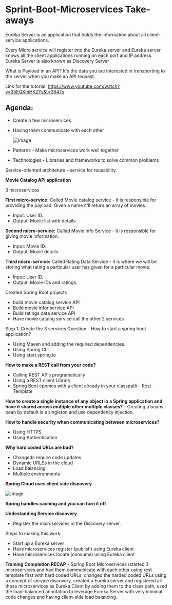# Sprint-Boot-Microservices Take-aways

Eureka Server is an application that holds the information about all client-service applications.

Every Micro service will register into the Eureka server and Eureka server knows all the client applications running on each port and IP address. Eureka Server is also known as Discovery Server

What is Payload in an API?
  It's the data you are interested in transporting to the server when you make an API request.

Link for the tutorial: https://www.youtube.com/watch?v=35EQXmHKZYs&t=3647s

## Agenda:
- Create a few microservices
- Having them communicate with each other
  
  ![image](https://user-images.githubusercontent.com/122644251/218755015-4366ca95-f971-4ddc-a311-783e8e65e9e1.png)
  
 - Patterns - Make microservices work well together
 - Technologies - Libraries and frameworks to solve common problems
  
  Service-oriented architeture - service for reusability.
  
  
**Movie Catalog API application**

3 microservices

**First micro-service:** Called Movie catalog service - it is responsible for providing the payload. Given a name it'll return an array of movies.
- Input: User ID.
- Output: Movie list with details.

**Second micro-service:** Called Movie Info Service - it is responsible for giving movie information.
- Input: Movie ID.
- Output: Movie details.

**Third micro-service:** Called Rating Data Service - it is where we will be storing what rating a particular user has given for a particular movie.
- Input: User ID.
- Output: Movie IDs and ratings.

Create3 Spring Boot projects
- build movie catalog service API
- Build movie infor service API
- Build ratings data service API
- Have movie catalog service call the other 2 services 

Step 1: Create the 3 services
Question - How to start a spring boot application?
 - Using Maven and adding the required dependencies.
 - Using Spring CLI.
 - Using start.spring.io

 **How to make a REST call from your code?**
   - Calling REST APIs programatically
   - Using a REST client Library
   - Spring Boot cpomes with a client already in your classpath - Rest Template

**How to create a single instance of any object in a Spring application and have it shared across multiple other multiple classes?**
    - Creating a beans - bean by default is a singleton and use dependency injection.
   
 **How to handle security when communicating between microservices?**
   - Using HTTPS
   - Using Authentication
   
 **Why hard coded URLs are bad?**
   - Changeds require code updates
   - Dynamic URLSs in the cloud
   - Load balancing
   - Multiple environments

 **Spring Cloud uses client side discovery**

![image](https://user-images.githubusercontent.com/122644251/219103876-0ad8cd76-468b-480f-a53c-7112301a0f77.png)
 
 
 **Spring handles caching and you can turn it off**.


 **Undestanding Service discovery**
   - Register the microservices in the Discovery server.


Steps to making this work:
  - Start up a Eureka server
  - Have microservices register (publish) using Eureka client
  - Have microservices locate (consume) using Eureka client

**Training Completion RECAP** - Spring Boot Microservices (started 3 microservices and had them communicate with each other using rest template first with hard coded URLs, changed the harded coded URLs using a concept of service discovery, created a Eureka server and registered all these microservices as Eureka Client by adding them to the class path, used the load-balanced annotation to leverage Eureka Server with very minimal code changes and having client-side load balancing.

